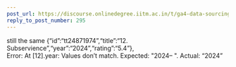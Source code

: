 ```yaml
---
post_url: https://discourse.onlinedegree.iitm.ac.in/t/ga4-data-sourcing-discussion-thread-tds-jan-2025/165959/312
reply_to_post_number: 295
---
```

still the same {“id”:“tt24871974”,“title”:“12. Subservience”,“year”:“2024”,“rating”:“5.4”},  
Error: At [12].year: Values don’t match. Expected: "2024– ". Actual: “2024”